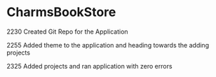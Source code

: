 # CharmsBookStore

2230 
Created Git Repo for the Application

2255
Added theme to the application and heading towards the adding projects

2325
Added projects and ran application with zero errors
